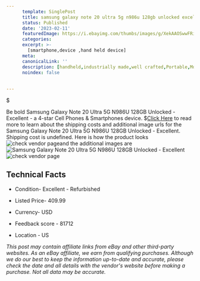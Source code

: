 ```yaml
---
      template: SinglePost
      title: samsung galaxy note 20 ultra 5g n986u 128gb unlocked excellent
      status: Published
      date: '2023-02-11'
      featuredImage: https://i.ebayimg.com/thumbs/images/g/XekAAOSwwFRie-9q/s-l225.jpg
      categories: 
      excerpt: >-
        [smartphone,device ,hand held device]
      meta:
      canonicalLink: ''
      description: [handheld,industrially made,well crafted,Portable,Mobile,Compact,Convenient,Lightweight,Maneuverable,Man-portable,Miniature,Carriable,Hand-held,Light,Holdable,Transportable,Mobile device,Pocket-sized,On-the-go,Wireless,Cordless,Compact size,Convenient size, smartphone,device ,hand held device]
      noindex: false
      
        
---
```

$

Be bold Samsung Galaxy Note 20 Ultra 5G N986U 128GB Unlocked - Excellent - a 4-star Cell Phones & Smartphones device.
$[Click Here](https://www.ebay.com/itm/254976818945?hash=item3b5dcd7f01%3Ag%3AXekAAOSwwFRie-9q&mkevt=1&mkcid=1&mkrid=711-53200-19255-0&campid=%253CePNCampaignId%253E&customid=%253CreferenceId%253E&toolid=10049) to read more to learn about the shipping costs and additional image urls for the Samsung Galaxy Note 20 Ultra 5G N986U 128GB Unlocked - Excellent. Shipping cost is undefined. Here is how the product looks ![check vendor page](https://i.ebayimg.com/thumbs/images/g/XekAAOSwwFRie-9q/s-l225.jpg)and the additional images are![Samsung Galaxy Note 20 Ultra 5G N986U 128GB Unlocked - Excellent](https://i.ebayimg.com/images/g/XekAAOSwwFRie-9q/s-l1600.jpg)![check vendor page](https://origin-galleryplus.ebayimg.com/ws/web/254976818945_2_0_1/225x225.jpg,https://origin-galleryplus.ebayimg.com/ws/web/254976818945_3_0_1/225x225.jpg,https://origin-galleryplus.ebayimg.com/ws/web/254976818945_4_0_1/225x225.jpg,https://origin-galleryplus.ebayimg.com/ws/web/254976818945_5_0_1/225x225.jpg,https://origin-galleryplus.ebayimg.com/ws/web/254976818945_6_0_1/225x225.jpg)



 ## Technical Facts 



     
      

 - Condition- Excellent - Refurbished 


      

 - Listed Price- 409.99 


      

 - Currency- USD 


      

 - Feedback score - 81712 


      

 - Location - US 


      
      

 *_This post may contain affiliate links from eBay and other third-party websites. As an eBay affiliate, we earn from qualifying purchases. Although we do our best to keep the information up-to-date and accurate, please check the date and all details with the vendor's website before making a purchase. Not all data may be accurate._*






